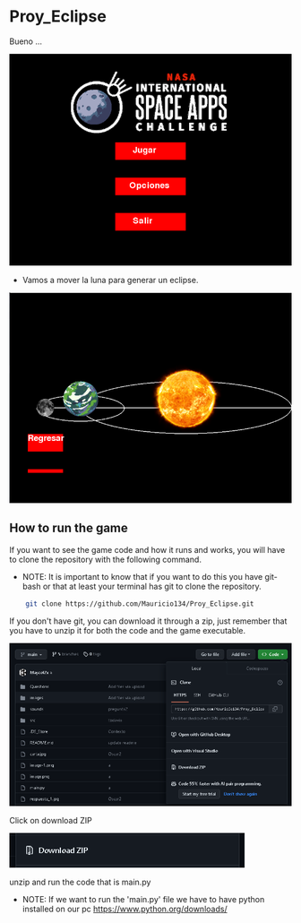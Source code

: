 # Proy_Eclipse
Bueno ...

![Alt text](image.png)

- Vamos a mover la luna para generar un eclipse.

![Alt text](image-1.png)


## How to run the game

If you want to see the game code and how it runs and works, you will have to clone the repository with the following command.

- NOTE: It is important to know that if you want to do this you have git-bash or that at least your terminal has git to clone the repository.

```bash
    git clone https://github.com/Mauricio134/Proy_Eclipse.git
```

If you don't have git, you can download it through a zip, just remember that you have to unzip it for both the code and the game executable.

![Alt text](image-2.png)

Click on download ZIP

![Alt text](image-3.png)

unzip and run the code that is main.py

- NOTE: If we want to run the 'main.py' file we have to have python installed on our pc https://www.python.org/downloads/

